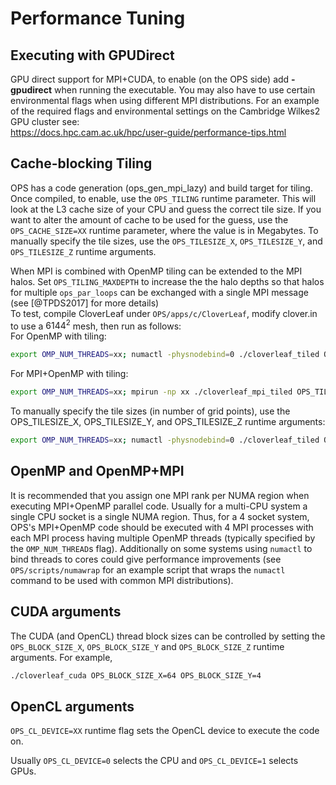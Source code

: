 # Performance Tuning

<!--## Vectorization-->

## Executing with GPUDirect

GPU direct support for MPI+CUDA, to enable (on the OPS side) add
**-gpudirect** when running the executable. You may also have to use
certain environmental flags when using different MPI distributions. For
an example of the required flags and environmental settings on the
Cambridge Wilkes2 GPU cluster see:\
<https://docs.hpc.cam.ac.uk/hpc/user-guide/performance-tips.html>
## Cache-blocking Tiling
OPS has a code generation (ops_gen_mpi_lazy) and build target for
tiling. Once compiled, to enable, use the `OPS_TILING` runtime parameter. This will look at the L3 cache size of your CPU and guess the correct
tile size. If you want to alter the amount of cache to be used for the
guess, use the ``OPS_CACHE_SIZE=XX`` runtime parameter, where the value is
in Megabytes. To manually specify the tile sizes, use the
``OPS_TILESIZE_X``, ``OPS_TILESIZE_Y``, and ``OPS_TILESIZE_Z`` runtime arguments.

When MPI is combined with OpenMP tiling can be extended to the MPI
halos. Set `OPS_TILING_MAXDEPTH` to increase the the halo depths so that
halos for multiple `ops_par_loops` can be exchanged with a single MPI
message (see [@TPDS2017] for more details)\
To test, compile CloverLeaf under ``OPS/apps/c/CloverLeaf``, modify clover.in
to use a $6144^2$ mesh, then run as follows:\
For OpenMP with tiling:
```bash
export OMP_NUM_THREADS=xx; numactl -physnodebind=0 ./cloverleaf_tiled OPS_TILING
```
For MPI+OpenMP with tiling:
```bash
export OMP_NUM_THREADS=xx; mpirun -np xx ./cloverleaf_mpi_tiled OPS_TILING OPS_TILING_MAXDEPTH=6
```
To manually specify the tile sizes (in number of grid points), use the
OPS_TILESIZE_X, OPS_TILESIZE_Y, and OPS_TILESIZE_Z runtime arguments:
```bash
export OMP_NUM_THREADS=xx; numactl -physnodebind=0 ./cloverleaf_tiled OPS_TILING OPS_TILESIZE_X=600 OPS_TILESIZE_Y=200
```
## OpenMP and OpenMP+MPI
It is recommended that you assign one MPI rank per NUMA region when executing MPI+OpenMP parallel code. Usually for a multi-CPU system a single CPU socket is a single NUMA region. Thus, for a 4 socket system, OPS's MPI+OpenMP code should be executed with 4 MPI processes with each MPI process having multiple OpenMP threads (typically specified by the `OMP_NUM_THREAD`s flag). Additionally on some systems using `numactl` to bind threads to cores could give performance improvements (see `OPS/scripts/numawrap` for an example script that wraps the `numactl` command to be used with common MPI distributions). 

## CUDA arguments
The CUDA (and OpenCL) thread block sizes can be controlled by setting
the ``OPS_BLOCK_SIZE_X``, ``OPS_BLOCK_SIZE_Y`` and ``OPS_BLOCK_SIZE_Z`` runtime
arguments. For example,
```bash
./cloverleaf_cuda OPS_BLOCK_SIZE_X=64 OPS_BLOCK_SIZE_Y=4
```

## OpenCL arguments
`OPS_CL_DEVICE=XX` runtime flag sets the OpenCL device to execute the
code on.

Usually `OPS_CL_DEVICE=0` selects the CPU and `OPS_CL_DEVICE=1` selects
GPUs.

